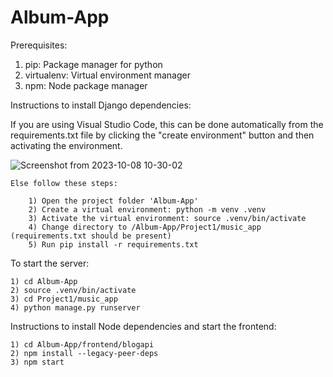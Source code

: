 # Album-App

Prerequisites:

1) pip: Package manager for python
2) virtualenv: Virtual environment manager
3) npm: Node package manager

Instructions to install Django dependencies:

If you are using Visual Studio Code, this can be done automatically from the requirements.txt file by clicking the "create environment" button and then activating the environment.

![Screenshot from 2023-10-08 10-30-02](https://github.com/rashmisudarshan/Album-App/assets/62276702/bfd598d6-52df-4621-be37-69b96f9913a5)

    

    Else follow these steps:

        1) Open the project folder 'Album-App'
        2) Create a virtual environment: python -m venv .venv
        3) Activate the virtual environment: source .venv/bin/activate
        4) Change directory to /Album-App/Project1/music_app (requirements.txt should be present)
        5) Run pip install -r requirements.txt

To start the server:

    1) cd Album-App
    2) source .venv/bin/activate
    3) cd Project1/music_app
    4) python manage.py runserver

Instructions to install Node dependencies and start the frontend:

    1) cd Album-App/frontend/blogapi
    2) npm install --legacy-peer-deps
    3) npm start

   

